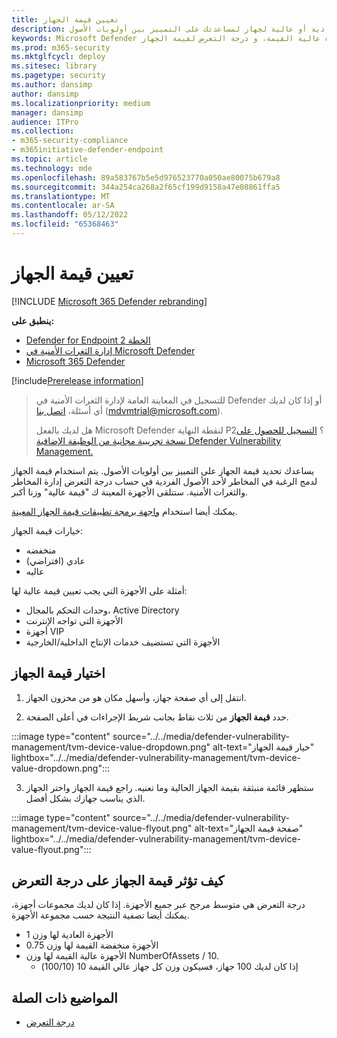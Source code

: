 ```yaml
---
title: تعيين قيمة الجهاز
description: تعرف على كيفية تعيين قيمة منخفضة أو عادية أو عالية لجهاز لمساعدتك على التمييز بين أولويات الأصول.
keywords: Microsoft Defender لنقطة النهاية قيمة الجهاز، إدارة المخاطر والثغرات الأمنية قيمة الجهاز، والأجهزة عالية القيمة، و درجة التعرض لقيمة الجهاز
ms.prod: m365-security
ms.mktglfcycl: deploy
ms.sitesec: library
ms.pagetype: security
ms.author: dansimp
author: dansimp
ms.localizationpriority: medium
manager: dansimp
audience: ITPro
ms.collection:
- m365-security-compliance
- m365initiative-defender-endpoint
ms.topic: article
ms.technology: mde
ms.openlocfilehash: 89a583767b5e5d976523770a050ae80075b679a8
ms.sourcegitcommit: 344a254ca268a2f65cf199d9158a47e08861ffa5
ms.translationtype: MT
ms.contentlocale: ar-SA
ms.lasthandoff: 05/12/2022
ms.locfileid: "65368463"
---
```

# <a name="assign-device-value"></a>تعيين قيمة الجهاز

[!INCLUDE [Microsoft 365 Defender rebranding](../../includes/microsoft-defender.md)]

**ينطبق على:**

- [Defender for Endpoint الخطة 2](https://go.microsoft.com/fwlink/?linkid=2154037)
- [إدارة الثغرات الأمنية في Microsoft Defender](index.yml)
- [Microsoft 365 Defender](https://go.microsoft.com/fwlink/?linkid=2118804)

[!include[Prerelease information](../../includes/prerelease.md)]

> للتسجيل في المعاينة العامة لإدارة الثغرات الأمنية في Defender أو إذا كان لديك أي أسئلة، [اتصل بنا](mailto:mdvmtrial@microsoft.com) (mdvmtrial@microsoft.com).
>
> هل لديك بالفعل Microsoft Defender لنقطة النهاية P2؟ [التسجيل للحصول على نسخة تجريبية مجانية من الوظيفة الإضافية Defender Vulnerability Management.](https://signup.microsoft.com/get-started/signup?products=5908ecaa-b8a7-4a04-b6c0-d44fd934b6f2)

يساعدك تحديد قيمة الجهاز على التمييز بين أولويات الأصول. يتم استخدام قيمة الجهاز لدمج الرغبة في المخاطر لأحد الأصول الفردية في حساب درجة التعرض إدارة المخاطر والثغرات الأمنية. ستتلقى الأجهزة المعينة ك "قيمة عالية" وزنا أكبر.

يمكنك أيضا استخدام [واجهة برمجة تطبيقات قيمة الجهاز المعينة](../defender-endpoint/set-device-value.md).

خيارات قيمة الجهاز:

- منخفضه
- عادي (افتراضي)
- عاليه

أمثلة على الأجهزة التي يجب تعيين قيمة عالية لها:

- وحدات التحكم بالمجال، Active Directory
- الأجهزة التي تواجه الإنترنت
- أجهزة VIP
- الأجهزة التي تستضيف خدمات الإنتاج الداخلية/الخارجية

## <a name="choose-device-value"></a>اختيار قيمة الجهاز

1. انتقل إلى أي صفحة جهاز، وأسهل مكان هو من مخزون الجهاز.

2. حدد **قيمة الجهاز** من ثلاث نقاط بجانب شريط الإجراءات في أعلى الصفحة.

:::image type="content" source="../../media/defender-vulnerability-management/tvm-device-value-dropdown.png" alt-text="خيار قيمة الجهاز" lightbox="../../media/defender-vulnerability-management/tvm-device-value-dropdown.png":::

3. ستظهر قائمة منبثقة بقيمة الجهاز الحالية وما تعنيه. راجع قيمة الجهاز واختر الجهاز الذي يناسب جهازك بشكل أفضل.

:::image type="content" source="../../media/defender-vulnerability-management/tvm-device-value-flyout.png" alt-text="صفحة قيمة الجهاز" lightbox="../../media/defender-vulnerability-management/tvm-device-value-flyout.png":::

## <a name="how-device-value-impacts-your-exposure-score"></a>كيف تؤثر قيمة الجهاز على درجة التعرض

درجة التعرض هي متوسط مرجح عبر جميع الأجهزة. إذا كان لديك مجموعات أجهزة، يمكنك أيضا تصفية النتيجة حسب مجموعة الأجهزة.

- الأجهزة العادية لها وزن 1
- الأجهزة منخفضة القيمة لها وزن 0.75
- الأجهزة عالية القيمة لها وزن NumberOfAssets / 10.
    - إذا كان لديك 100 جهاز، فسيكون وزن كل جهاز عالي القيمة 10 (100/10)

## <a name="related-topics"></a>المواضيع ذات الصلة

- [درجة التعرض](tvm-exposure-score.md)